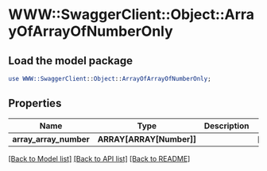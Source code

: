 # WWW::SwaggerClient::Object::ArrayOfArrayOfNumberOnly

## Load the model package
```perl
use WWW::SwaggerClient::Object::ArrayOfArrayOfNumberOnly;
```

## Properties
Name | Type | Description | Notes
------------ | ------------- | ------------- | -------------
**array_array_number** | **ARRAY[ARRAY[Number]]** |  | [optional] 

[[Back to Model list]](../README.md#documentation-for-models) [[Back to API list]](../README.md#documentation-for-api-endpoints) [[Back to README]](../README.md)



